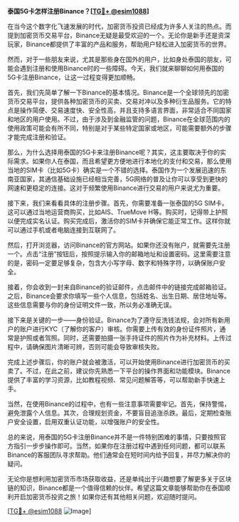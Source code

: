 **泰国5G卡怎样注册Binance？[[TG💪+ @esim1088](https://t.me/s/esim1088)]**

在当今这个数字化飞速发展的时代，加密货币投资已经成为许多人关注的热点。而提到加密货币交易平台，Binance无疑是最受欢迎的一个。无论你是新手还是资深玩家，Binance都提供了丰富的产品和服务，帮助用户轻松进入加密货币的世界。

然而，对于一些朋友来说，尤其是那些身在国外的用户，比如身处泰国的朋友，可能会遇到注册和使用Binance时的一些障碍。今天，我们就来聊聊如何用泰国的5G卡注册Binance，让这一过程变得更加顺畅。

首先，我们先简单了解一下Binance的基本情况。Binance是一个全球领先的加密货币交易平台，提供各种加密货币的买卖、交易对冲以及多种衍生品服务。它的特点是操作简便、交易速度快、安全性高，并且支持多语言界面，非常适合不同国家和地区的用户使用。不过，由于涉及到金融监管的问题，Binance在全球范围内的使用政策可能会有所不同，特别是对于某些特定国家或地区，可能需要额外的步骤才能完成注册和验证。

那么，为什么选择用泰国的5G卡来注册Binance呢？其实，这主要取决于你的实际需求。如果你人在泰国，而且希望更方便地进行本地化的支付和交易，那么使用当地的SIM卡（比如5G卡）确实是一个不错的选择。泰国作为一个发展迅速的东南亚国家，其通信基础设施已经相当完善，5G网络的普及让你可以享受到更快的网速和更稳定的连接。这对于频繁使用Binance进行交易的用户来说尤为重要。

接下来，我们来看看具体的注册步骤。首先，你需要准备一张泰国的5G SIM卡。这可以通过当地运营商购买，比如AIS、TrueMove H等。购买时，记得带上护照以便完成实名认证。购买完成后，激活你的SIM卡并确保它能正常工作。这样你就可以通过手机或者电脑连接到互联网了。

然后，打开浏览器，访问Binance的官方网站。如果你还没有账户，就需要先注册一个。点击“注册”按钮后，按照提示输入你的邮箱地址和设置密码。这里需要注意的是，密码一定要足够复杂，包含大小写字母、数字和特殊字符，以确保账户安全。

接着，你会收到一封来自Binance的验证邮件，点击邮件中的链接完成邮箱验证。之后，Binance会要求你填写一些个人信息，包括姓名、出生日期、居住地址等。这些信息需要与你的身份证明文件一致，所以务必准确无误。

接下来是关键的一步——身份验证。Binance为了遵守反洗钱法规，会对所有新用户的账户进行KYC（了解你的客户）审核。你需要上传有效的身份证件照片，通常是护照或者驾照。同时，还需要拍摄一张手持证件的照片作为补充材料。上传过程中，请确保图片清晰可辨，否则可能会导致审核失败。

完成上述步骤后，你的账户就会被激活，可以开始使用Binance进行加密货币的买卖了。不过，在此之前，建议你先熟悉一下平台的操作界面和功能模块。Binance提供了丰富的学习资源，比如教程视频、常见问题解答等，可以帮助新手快速上手。

当然，在使用Binance的过程中，也有一些注意事项需要牢记。首先，保持警惕，避免泄露个人信息。其次，合理规划资金，不要盲目追涨杀跌。最后，定期检查账户安全设置，启用双重认证功能，以增强账户的安全性。

总的来说，用泰国的5G卡注册Binance并不是一件特别困难的事情，只要按照官方指引一步步操作即可。当然，如果你在注册过程中遇到任何问题，都可以联系Binance的客服团队寻求帮助。他们通常会在短时间内给予回复，并尽力解决你的疑问。

无论你是想利用加密货币市场获取收益，还是单纯出于兴趣想要了解更多关于区块链的知识，Binance都是一个值得信赖的伙伴。希望这篇文章能够帮助你在泰国顺利开启加密货币投资之旅！如果你还有其他相关问题，欢迎随时提问。

[[TG💪+ @esim1088](https://t.me/s/esim1088) ![Image](https://i.postimg.cc/4NQfJmqS/Snipaste-2025-05-13-00-14-12.png)]